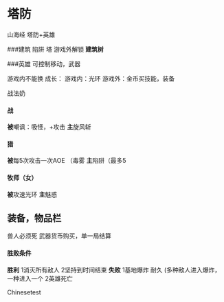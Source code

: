 # 塔防
山海经
塔防+英雄

###建筑
陷阱 塔
游戏外解锁
**建筑树**

###英雄
可控制移动，武器

游戏内不能换
成长：
游戏内：光环
游戏外：金币买技能，装备

战法奶

#### 战
**被**嘲讽：吸怪，+攻击
**主**旋风斩

#### 猎
**被**每5次攻击一次AOE （毒雾
**主**陷阱（最多5
#### 牧师（女）
**被**攻速光环
**主**魅惑

## 装备，物品栏
兽人必须死
武器货币购买，单一局结算

#### 胜败条件
**胜利**
1消灭所有敌人
2坚持到时间结束
**失败**
1基地爆炸
耐久
(多种敌人进入爆炸，一种进入一个
2英雄死亡

Chinesetest